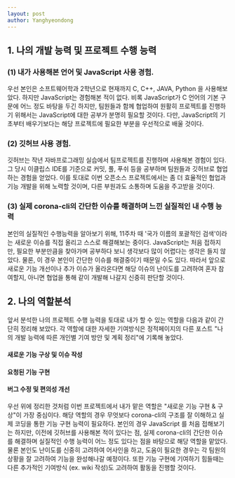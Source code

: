 ```yaml
---
layout: post
author: Yanghyeondong
---
```

## 1. 나의 개발 능력 및 프로젝트 수행 능력

### (1) 내가 사용해본 언어 및 JavaScript 사용 경험.

우선 본인은 소프트웨어학과 2학년으로 현재까지 C, C++, JAVA, Python 을 사용해보았다.
하지만 JavaScript는 경험해본 적이 없다. 비록 JavaScript가 C 언어의 기본 구문에 어느 정도 바탕을 두긴 하지만,
팀원들과 함께 협업하여 원활히 프로젝트를 진행하기 위해서는 JavaScript에 대한 공부가 분명히 필요할 것이다.
다만, JavaScript의 기초부터 배우기보다는 해당 프로젝트에 필요한 부분을 우선적으로 배울 것이다.

### (2) 깃허브 사용 경험.

깃허브는 작년 자바프로그래밍 실습에서 팀프로젝트를 진행하며 사용해본 경험이 있다. 그 당시 이클립스 IDE를 기준으로
커밋, 풀, 푸쉬 등을 공부하며 팀원들과 깃허브로 협업하는 경험을 얻었다. 이를 토대로 이번 오픈소스 프로젝트에서는 좀 더 효율적인
협업과 기능 개발을 위해 노력할 것이며, 다른 부원과도 소통하며 도움을 주고받을 것이다.

### (3) 실제 corona-cli의 간단한 이슈를 해결하며 느낀 실질적인 내 수행 능력

본인의 실질적인 수행능력을 알아보기 위해, 11주차 때 '국가 이름의 포괄적인 검색'이라는 새로운 이슈를 직접 올리고 
스스로 해결해보는 중이다. JavaScript는 처음 접하지만, 필요한 부분만큼을 찾아가며 공부하다 보니 생각보다 많이 어렵다는 
생각은 들지 않았다. 물론, 이 경우 본인이 간단한 이슈를 해결중이기 때문일 수도 있다. 따라서 앞으로 새로운 기능 개선이나 추가
이슈가 올라온다면 해당 이슈의 난이도를 고려하여 혼자 참여할지, 아니면 협업을 통해 같이 개발해 나갈지 신중히 판단할 것이다.


## 2. 나의 역할분석

앞서 분석한 나의 프로젝트 수행 능력을 토대로 내가 할 수 있는 역할을 다음과 같이 간단히 정리해 보았다.
각 역할에 대한 자세한 기여방식은 정적페이지의 다른 포스트 "나의 개발 능력에 따른 개인별 기여 방안 및 계획 정리"에 기록해 놓았다.

#### 새로운 기능 구상 및 이슈 작성
#### 요청된 기능 구현
#### 버그 수정 및 편의성 개선

우선 위에 정리한 것처럼 이번 프로젝트에서 내가 맡은 역할은 "새로운 기능 구현 & 구상"이 가장 중심이다.
해당 역할의 경우 무엇보다 corona-cli의 구조를 잘 이해하고 실제 코딩을 통한 기능 구현 능력이 필요하다.
본인의 경우 JavaScript 를 처음 접해보기는 하지만, 이전에 깃허브를 사용해본 적이 있다는 점, 
실제 corona-cli의 간단한 이슈를 해결하며 실질적인 수행 능력이 어느 정도 있다는 점을 바탕으로 해당 역할을 맡았다.
물론 본인도 난이도를 신중히 고려하여 어사인을 하고, 도움이 필요한 경우는 각 팀원의 상황을 잘 고려하여 기능을
완성해나갈 예정이다. 또한 기능 구현에 기여하기 힘들때는 다른 추가적인 기여방식 (ex. wiki 작성)도 고려하여 활동을 
진행할 것이다.

